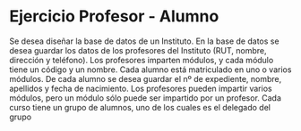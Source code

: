 # Ejercicio Profesor - Alumno

Se desea diseñar la base de datos de un Instituto. En la base de datos se desea guardar los datos de los profesores del Instituto (RUT, nombre, dirección y teléfono). Los profesores imparten módulos, y cada módulo tiene un código y un nombre. Cada alumno está matriculado en uno o varios módulos. De cada alumno se desea guardar el nº de expediente, nombre, apellidos y fecha de nacimiento. Los profesores pueden impartir varios módulos, pero un módulo sólo puede ser impartido por un profesor. Cada curso tiene un grupo de alumnos, uno de los cuales es el delegado del grupo
